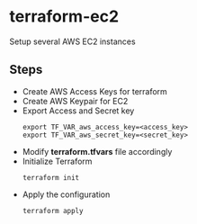 # terraform-ec2
Setup several AWS EC2 instances

## Steps

* Create AWS Access Keys for terraform
* Create AWS Keypair for EC2
* Export Access and Secret key
  ```
  export TF_VAR_aws_access_key=<access_key>
  export TF_VAR_aws_secret_key=<secret_key>
  ```
* Modify **terraform.tfvars** file accordingly
* Initialize Terraform 
  ```
  terraform init
  ```
* Apply the configuration 
  ```
  terraform apply
  ```
